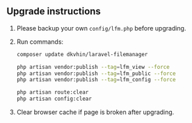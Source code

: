 ## Upgrade instructions

  1. Please backup your own `config/lfm.php` before upgrading.
  
  1. Run commands:

      ```bash
      composer update dkvhin/laravel-filemanager
      
      php artisan vendor:publish --tag=lfm_view --force
      php artisan vendor:publish --tag=lfm_public --force
      php artisan vendor:publish --tag=lfm_config --force
      
      php artisan route:clear
      php artisan config:clear
      ```
 
  1. Clear browser cache if page is broken after upgrading.

